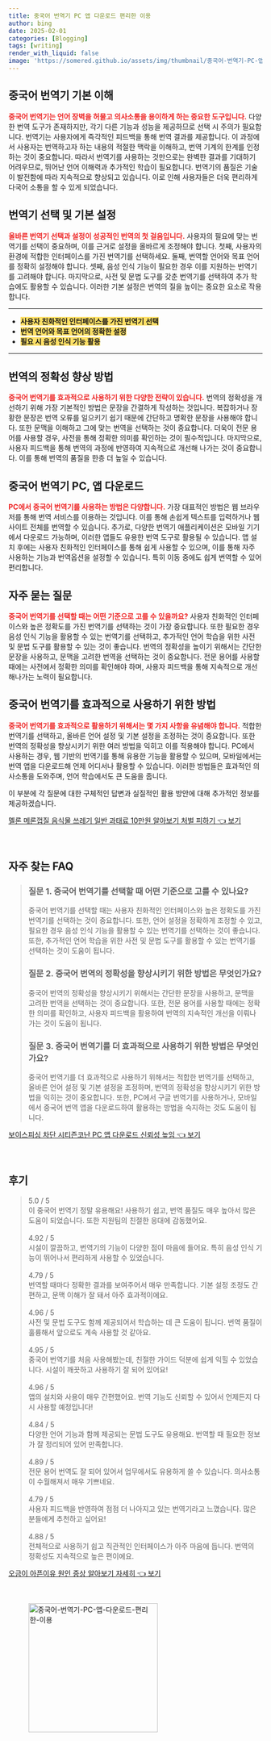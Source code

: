 ```yaml
---
title: 중국어 번역기 PC 앱 다운로드 편리한 이용
author: bing
date: 2025-02-01
categories: [Blogging]
tags: [writing]
render_with_liquid: false
image: 'https://somered.github.io/assets/img/thumbnail/중국어-번역기-PC-앱-다운로드-편리한-이용.webp'
---
```



<h2 id='중국어_번역기_기본_이해'>중국어 번역기 기본 이해</h2>

<p><b><span style="color: #ee2323;">중국어 번역기는 언어 장벽을 허물고 의사소통을 용이하게 하는 중요한 도구입니다.</span></b> 다양한 번역 도구가 존재하지만, 각기 다른 기능과 성능을 제공하므로 선택 시 주의가 필요합니다. 번역기는 사용자에게 즉각적인 피드백을 통해 번역 결과를 제공합니다. 이 과정에서 사용자는 번역하고자 하는 내용의 적절한 맥락을 이해하고, 번역 기계의 한계를 인정하는 것이 중요합니다. 따라서 번역기를 사용하는 것만으로는 완벽한 결과를 기대하기 어려우므로, 뛰어난 언어 이해력과 추가적인 학습이 필요합니다. 번역기의 품질은 기술이 발전함에 따라 지속적으로 향상되고 있습니다. 이로 인해 사용자들은 더욱 편리하게 다국어 소통을 할 수 있게 되었습니다.</p>

<h2 id='번역기_선택_및_기본_설정'>번역기 선택 및 기본 설정</h2>

<p><b><span style="color: #ee2323;">올바른 번역기 선택과 설정이 성공적인 번역의 첫 걸음입니다.</span></b> 사용자의 필요에 맞는 번역기를 선택이 중요하며, 이를 근거로 설정을 올바르게 조정해야 합니다. 첫째, 사용자의 환경에 적합한 인터페이스를 가진 번역기를 선택하세요. 둘째, 번역할 언어와 목표 언어를 정확히 설정해야 합니다. 셋째, 음성 인식 기능이 필요한 경우 이를 지원하는 번역기를 고려해야 합니다. 마지막으로, 사전 및 문법 도구를 갖춘 번역기를 선택하여 추가 학습에도 활용할 수 있습니다. 이러한 기본 설정은 번역의 질을 높이는 중요한 요소로 작용합니다.</p>

<hr />

<ul>
    <li><b><span style="background-color: #ffe066;">사용자 친화적인 인터페이스를 가진 번역기 선택</span></b></li>
    <li><b><span style="background-color: #ffe066;">번역 언어와 목표 언어의 정확한 설정</span></b></li>
    <li><b><span style="background-color: #ffe066;">필요 시 음성 인식 기능 활용</span></b></li>
</ul>

<hr />

<h2 id='번역의_정확성_향상_방법'>번역의 정확성 향상 방법</h2>

<p><b><span style="color: #ee2323;">중국어 번역기를 효과적으로 사용하기 위한 다양한 전략이 있습니다.</span></b> 번역의 정확성을 개선하기 위해 가장 기본적인 방법은 문장을 간결하게 작성하는 것입니다. 복잡하거나 장황한 문장은 번역 오류를 일으키기 쉽기 때문에 간단하고 명확한 문장을 사용해야 합니다. 또한 문맥을 이해하고 그에 맞는 번역을 선택하는 것이 중요합니다. 더욱이 전문 용어를 사용할 경우, 사전을 통해 정확한 의미를 확인하는 것이 필수적입니다. 마지막으로, 사용자 피드백을 통해 번역의 과정에 반영하여 지속적으로 개선해 나가는 것이 중요합니다. 이를 통해 번역의 품질을 한층 더 높일 수 있습니다.</p>

<h2 id='중국어_번역기_PC_앱_다운로드'>중국어 번역기 PC, 앱 다운로드</h2>

<p><b><span style="color: #ee2323;">PC에서 중국어 번역기를 사용하는 방법은 다양합니다.</span></b> 가장 대표적인 방법은 웹 브라우저를 통해 번역 서비스를 이용하는 것입니다. 이를 통해 손쉽게 텍스트를 입력하거나 웹사이트 전체를 번역할 수 있습니다. 추가로, 다양한 번역기 애플리케이션은 모바일 기기에서 다운로드 가능하며, 이러한 앱들도 유용한 번역 도구로 활용될 수 있습니다. 앱 설치 후에는 사용자 친화적인 인터페이스를 통해 쉽게 사용할 수 있으며, 이를 통해 자주 사용하는 기능과 번역옵션을 설정할 수 있습니다. 특히 이동 중에도 쉽게 번역할 수 있어 편리합니다.</p>

<h2 id='자주_묻는_질문'>자주 묻는 질문</h2>

<p><b><span style="color: #ee2323;">중국어 번역기를 선택할 때는 어떤 기준으로 고를 수 있을까요?</span></b> 사용자 친화적인 인터페이스와 높은 정확도를 가진 번역기를 선택하는 것이 가장 중요합니다. 또한 필요한 경우 음성 인식 기능을 활용할 수 있는 번역기를 선택하고, 추가적인 언어 학습을 위한 사전 및 문법 도구를 활용할 수 있는 것이 좋습니다. 번역의 정확성을 높이기 위해서는 간단한 문장을 사용하고, 문맥을 고려한 번역을 선택하는 것이 중요합니다. 전문 용어를 사용할 때에는 사전에서 정확한 의미를 확인해야 하며, 사용자 피드백을 통해 지속적으로 개선해나가는 노력이 필요합니다.</p>

<h2 id='번역기_효과적으로_활용하기'>중국어 번역기를 효과적으로 사용하기 위한 방법</h2>

<p><b><span style="color: #ee2323;">중국어 번역기를 효과적으로 활용하기 위해서는 몇 가지 사항을 유념해야 합니다.</span></b> 적합한 번역기를 선택하고, 올바른 언어 설정 및 기본 설정을 조정하는 것이 중요합니다. 또한 번역의 정확성을 향상시키기 위한 여러 방법을 익히고 이를 적용해야 합니다. PC에서 사용하는 경우, 웹 기반의 번역기를 통해 유용한 기능을 활용할 수 있으며, 모바일에서는 번역 앱을 다운로드해 언제 어디서나 활용할 수 있습니다. 이러한 방법들은 효과적인 의사소통을 도와주며, 언어 학습에서도 큰 도움을 줍니다.</p>

<p>이 부분에 각 질문에 대한 구체적인 답변과 실질적인 활용 방안에 대해 추가적인 정보를 제공하겠습니다.</p>


<p><a class="click-button" title="멜론 메론껍질 음식물 쓰레기 일반 과태료 10만원 알아보기 처벌 피하기" href="https://somered.github.io/posts/%EB%A9%9C%EB%A1%A0-%EB%A9%94%EB%A1%A0%EA%BB%8D%EC%A7%88-%EC%9D%8C%EC%8B%9D%EB%AC%BC-%EC%93%B0%EB%A0%88%EA%B8%B0-%EC%9D%BC%EB%B0%98-%EA%B3%BC%ED%83%9C%EB%A3%8C-10%EB%A7%8C%EC%9B%90-%EC%95%8C%EC%95%84%EB%B3%B4%EA%B8%B0-%EC%B2%98%EB%B2%8C-%ED%94%BC%ED%95%98%EA%B8%B0/" rel="dofollow">멜론 메론껍질 음식물 쓰레기 일반 과태료 10만원 알아보기 처벌 피하기 👈 보기</a></p><br>
<h2 id='자주_찾는_FAQ'>자주 찾는 FAQ</h2>
<div itemscope="" itemtype="https://schema.org/FAQPage"> <blockquote> <div itemscope="" itemprop="mainEntity" itemtype="https://schema.org/Question"> <h3 itemprop="name">질문 1. 중국어 번역기를 선택할 때 어떤 기준으로 고를 수 있나요?</h3> <div itemscope="" itemprop="acceptedAnswer" itemtype="https://schema.org/Answer"> <span itemprop="text"> <p>중국어 번역기를 선택할 때는 사용자 친화적인 인터페이스와 높은 정확도를 가진 번역기를 선택하는 것이 중요합니다. 또한, 언어 설정을 정확하게 조정할 수 있고, 필요한 경우 음성 인식 기능을 활용할 수 있는 번역기를 선택하는 것이 좋습니다. 또한, 추가적인 언어 학습을 위한 사전 및 문법 도구를 활용할 수 있는 번역기를 선택하는 것이 도움이 됩니다.</p> </span> </div> </div> <div itemscope="" itemprop="mainEntity" itemtype="https://schema.org/Question"> <h3 itemprop="name">질문 2. 중국어 번역의 정확성을 향상시키기 위한 방법은 무엇인가요?</h3> <div itemscope="" itemprop="acceptedAnswer" itemtype="https://schema.org/Answer"> <span itemprop="text"> <p>중국어 번역의 정확성을 향상시키기 위해서는 간단한 문장을 사용하고, 문맥을 고려한 번역을 선택하는 것이 중요합니다. 또한, 전문 용어를 사용할 때에는 정확한 의미를 확인하고, 사용자 피드백을 활용하여 번역의 지속적인 개선을 이뤄나가는 것이 도움이 됩니다.</p> </span> </div> </div> <div itemscope="" itemprop="mainEntity" itemtype="https://schema.org/Question"> <h3 itemprop="name">질문 3. 중국어 번역기를 더 효과적으로 사용하기 위한 방법은 무엇인가요?</h3> <div itemscope="" itemprop="acceptedAnswer" itemtype="https://schema.org/Answer"> <span itemprop="text"> <p>중국어 번역기를 더 효과적으로 사용하기 위해서는 적합한 번역기를 선택하고, 올바른 언어 설정 및 기본 설정을 조정하며, 번역의 정확성을 향상시키기 위한 방법을 익히는 것이 중요합니다. 또한, PC에서 구글 번역기를 사용하거나, 모바일에서 중국어 번역 앱을 다운로드하여 활용하는 방법을 숙지하는 것도 도움이 됩니다.</p> </span> </div> </div> </blockquote> </div>
<p><a class="click-button" title="보이스피싱 차단 시티즌코난 PC 앱 다운로드 신뢰성 높임" href="https://somered.github.io/posts/%EB%B3%B4%EC%9D%B4%EC%8A%A4%ED%94%BC%EC%8B%B1-%EC%B0%A8%EB%8B%A8-%EC%8B%9C%ED%8B%B0%EC%A6%8C%EC%BD%94%EB%82%9C-PC-%EC%95%B1-%EB%8B%A4%EC%9A%B4%EB%A1%9C%EB%93%9C-%EC%8B%A0%EB%A2%B0%EC%84%B1-%EB%86%92%EC%9E%84/" rel="dofollow">보이스피싱 차단 시티즌코난 PC 앱 다운로드 신뢰성 높임 👈 보기</a></p><br>
<h2 id='후기'>후기</h2>
<div itemscope itemtype="https://schema.org/Product">
  <blockquote>
  <div itemprop="review" itemscope itemtype="https://schema.org/Review">
      <div itemprop="reviewRating" itemscope itemtype="https://schema.org/Rating"> <span itemprop="ratingValue">5.0</span> / <span itemprop="bestRating">5</span> </div>
      <span itemprop="reviewBody">이 중국어 번역기 정말 유용해요! 사용하기 쉽고, 번역 품질도 매우 높아서 많은 도움이 되었습니다. 또한 지원팀의 친절한 응대에 감동했어요.</span>
  </div>
  <br>
  <div itemprop="review" itemscope itemtype="https://schema.org/Review">
      <div itemprop="reviewRating" itemscope itemtype="https://schema.org/Rating"> <span itemprop="ratingValue">4.92</span> / <span itemprop="bestRating">5</span> </div>
      <span itemprop="reviewBody">시설이 깔끔하고, 번역기의 기능이 다양한 점이 마음에 들어요. 특히 음성 인식 기능이 뛰어나서 편리하게 사용할 수 있었습니다.</span>
  </div>
  <br>
  <div itemprop="review" itemscope itemtype="https://schema.org/Review">
      <div itemprop="reviewRating" itemscope itemtype="https://schema.org/Rating"> <span itemprop="ratingValue">4.79</span> / <span itemprop="bestRating">5</span> </div>
      <span itemprop="reviewBody">번역할 때마다 정확한 결과를 보여주어서 매우 만족합니다. 기본 설정 조정도 간편하고, 문맥 이해가 잘 돼서 아주 효과적이에요.</span>
  </div>
  <br>
  <div itemprop="review" itemscope itemtype="https://schema.org/Review">
      <div itemprop="reviewRating" itemscope itemtype="https://schema.org/Rating"> <span itemprop="ratingValue">4.96</span> / <span itemprop="bestRating">5</span> </div>
      <span itemprop="reviewBody">사전 및 문법 도구도 함께 제공되어서 학습하는 데 큰 도움이 됩니다. 번역 품질이 훌륭해서 앞으로도 계속 사용할 것 같아요.</span>
  </div>
  <br>
  <div itemprop="review" itemscope itemtype="https://schema.org/Review">
      <div itemprop="reviewRating" itemscope itemtype="https://schema.org/Rating"> <span itemprop="ratingValue">4.95</span> / <span itemprop="bestRating">5</span> </div>
      <span itemprop="reviewBody">중국어 번역기를 처음 사용해봤는데, 친절한 가이드 덕분에 쉽게 익힐 수 있었습니다. 시설이 깨끗하고 사용하기 잘 되어 있어요!</span>
  </div>
  <br>
  <div itemprop="review" itemscope itemtype="https://schema.org/Review">
      <div itemprop="reviewRating" itemscope itemtype="https://schema.org/Rating"> <span itemprop="ratingValue">4.96</span> / <span itemprop="bestRating">5</span> </div>
      <span itemprop="reviewBody">앱의 설치와 사용이 매우 간편했어요. 번역 기능도 신뢰할 수 있어서 언제든지 다시 사용할 예정입니다!</span>
  </div>
  <br>
  <div itemprop="review" itemscope itemtype="https://schema.org/Review">
      <div itemprop="reviewRating" itemscope itemtype="https://schema.org/Rating"> <span itemprop="ratingValue">4.84</span> / <span itemprop="bestRating">5</span> </div>
      <span itemprop="reviewBody">다양한 언어 기능과 함께 제공되는 문법 도구도 유용해요. 번역할 때 필요한 정보가 잘 정리되어 있어 만족합니다.</span>
  </div>
  <br>
  <div itemprop="review" itemscope itemtype="https://schema.org/Review">
      <div itemprop="reviewRating" itemscope itemtype="https://schema.org/Rating"> <span itemprop="ratingValue">4.89</span> / <span itemprop="bestRating">5</span> </div>
      <span itemprop="reviewBody">전문 용어 번역도 잘 되어 있어서 업무에서도 유용하게 쓸 수 있습니다. 의사소통이 수월해져서 매우 기쁘네요.</span>
  </div>
  <br>
  <div itemprop="review" itemscope itemtype="https://schema.org/Review">
      <div itemprop="reviewRating" itemscope itemtype="https://schema.org/Rating"> <span itemprop="ratingValue">4.79</span> / <span itemprop="bestRating">5</span> </div>
      <span itemprop="reviewBody">사용자 피드백을 반영하여 점점 더 나아지고 있는 번역기라고 느꼈습니다. 많은 분들에게 추천하고 싶어요!</span>
  </div>
  <br>
  <div itemprop="review" itemscope itemtype="https://schema.org/Review">
      <div itemprop="reviewRating" itemscope itemtype="https://schema.org/Rating"> <span itemprop="ratingValue">4.88</span> / <span itemprop="bestRating">5</span> </div>
      <span itemprop="reviewBody">전체적으로 사용하기 쉽고 직관적인 인터페이스가 아주 마음에 듭니다. 번역의 정확성도 지속적으로 높은 편이에요.</span>
  </div>
  </blockquote>
</div>
<p><a class="click-button" title="오금이 아픈이유 원인 증상 알아보기 자세히" href="https://somered.github.io/posts/%EC%98%A4%EA%B8%88%EC%9D%B4-%EC%95%84%ED%94%88%EC%9D%B4%EC%9C%A0-%EC%9B%90%EC%9D%B8-%EC%A6%9D%EC%83%81-%EC%95%8C%EC%95%84%EB%B3%B4%EA%B8%B0-%EC%9E%90%EC%84%B8%ED%9E%88/" rel="dofollow">오금이 아픈이유 원인 증상 알아보기 자세히 👈 보기</a></p><br>
<figure class="image"><img src="https://somered.github.io/assets/img/thumbnail/중국어-번역기-PC-앱-다운로드-편리한-이용.webp" alt="중국어-번역기-PC-앱-다운로드-편리한-이용" width="256" height="256"></figure>
